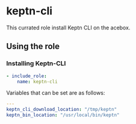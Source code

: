 # keptn-cli

This currated role install Keptn CLI on the acebox.

## Using the role

### Installing Keptn-CLI

```yaml
- include_role:
    name: keptn-cli
```

Variables that can be set are as follows:

```yaml
---
keptn_cli_download_location: "/tmp/keptn"
keptn_bin_location: "/usr/local/bin/keptn"

```